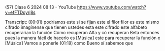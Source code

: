 (57) Clase 6 2024 08 13 - YouTube
https://www.youtube.com/watch?v=efFTDoyrj8s

Transcript:
(00:01) podríamos este si se fijan este el filor filor es este mismo cifrado imagínense que tienen ustedes esta este cifrado este alfabeto recuperarían la función Cómo recuperan Alfa y có recuperan Beta entonces pues la manera fácil de hacerlo es [Música] este para recuperar la función o [Música] Vamos a ponerle
(01:19) como Bueno sí sabemos que
